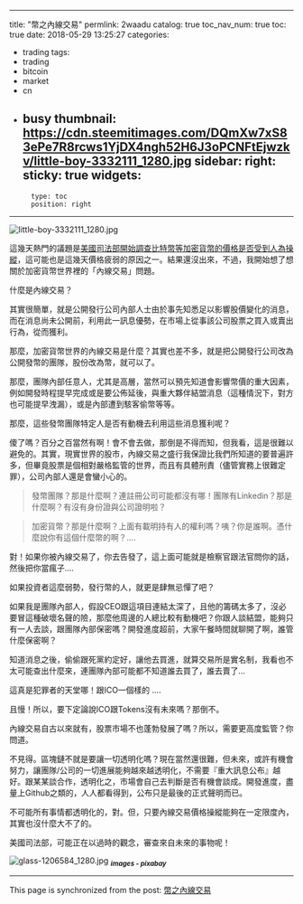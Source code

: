 
---
title: "幣之內線交易"
permlink: 2waadu
catalog: true
toc_nav_num: true
toc: true
date: 2018-05-29 13:25:27
categories:
- trading
tags:
- trading
- bitcoin
- market
- cn
- busy
thumbnail: https://cdn.steemitimages.com/DQmXw7xS83ePe7R8rcws1YjDX4ngh52H6J3oPCNFtEjwzkv/little-boy-3332111_1280.jpg
sidebar:
    right:
        sticky: true
widgets:
    -
        type: toc
        position: right
---


![little-boy-3332111_1280.jpg](https://cdn.steemitimages.com/DQmXw7xS83ePe7R8rcws1YjDX4ngh52H6J3oPCNFtEjwzkv/little-boy-3332111_1280.jpg)

這幾天熱門的議題是[美國司法部開始調查比特幣等加密貨幣的價格是否受到人為操縱](https://www.forbes.com/sites/petertchir/2018/05/28/i-would-be-shocked-if-bitcoin-prices-werent-manipulated/#602dd6022be9)，這可能也是這幾天價格疲弱的原因之一。結果還沒出來，不過，我開始想了想關於加密貨幣世界裡的「內線交易」問題。

什麼是內線交易？

其實很簡單，就是公開發行公司內部人士由於事先知悉足以影響股價變化的消息，而在消息尚未公開前，利用此一訊息優勢，在市場上從事該公司股票之買入或賣出行為，從而獲利。

那麼，加密貨幣世界的內線交易是什麼？其實也差不多，就是把公開發行公司改為公開發幣的團隊，股份改為幣，就可以了。

那麼，團隊內部任意人，尤其是高層，當然可以預先知道會影響幣價的重大因素，例如開發時程提早完成或是要公佈延後，與重大夥伴結盟消息（這種情況下，對方也可能提早洩漏），或是內部遭到駭客偷幣等等。

那麼，這些發幣團隊特定人是否有動機去利用這些消息獲利呢？

傻了嗎？百分之百當然有啊！會不會去做，那倒是不得而知，但我看，這是很難以避免的。其實，現實世界的股市，內線交易之盛行我保證比我們所知道的要普遍許多，但畢竟股票是個相對嚴格監管的世界，而且有具體刑責（儘管實務上很難定罪），公司內部人還是會蠻小心的。

>發幣團隊？那是什麼啊？連註冊公司可能都沒有哪！團隊有Linkedin？那是什麼啊？有沒有身份證與公司證明啦？

>加密貨幣？那是什麼啊？上面有載明持有人的權利嗎？咦？你是誰啊。憑什麼說你有這個什麼幣的啊？....

對！如果你被內線交易了，你去告發了，這上面可能就是檢察官跟法官問你的話，然後把你當瘋子....

如果投資者這麼弱勢，發行幣的人，就更是肆無忌憚了吧？

如果我是團隊內部人，假設CEO跟這項目連結太深了，且他的籌碼太多了，沒必要冒這種破壞名聲的險，那麼他周邊的人總比較有動機吧？你跟人談結盟，能夠只有一人去談，跟團隊內部保密嗎？開發進度超前，大家午餐時間就聊開了啊，誰管什麼保密啊？

知道消息之後，偷偷跟死黨約定好，讓他去買進，就算交易所是實名制，我看也不太可能查出什麼來，連團隊內部可能都不知道誰去買了，誰去賣了...

這真是犯罪者的天堂哪！跟ICO一個樣的 ....

且慢！所以，要下定論說ICO跟Tokens沒有未來嗎？那倒不。

內線交易自古以來就有，股票市場不也蓬勃發展了嗎？所以，需要更高度監管？你問道。

不見得。區塊鏈不就是要讓一切透明化嗎？現在當然還很難，但未來，或許有機會努力，讓團隊/公司的一切進展能夠越來越透明化，不需要『重大訊息公布』越好。跟某某談合作，透明化之，市場會自己去判斷是否有機會談成。開發進度，盡量上Github之類的，人人都看得到，公布只是最後的正式聲明而已。

不可能所有事情都透明化的，對。但，只要內線交易價格操縱能夠在一定限度內，其實也沒什麼大不了的。

美國司法部，可能正在以過時的觀念，審查來自未來的事物呢！

![glass-1206584_1280.jpg](https://cdn.steemitimages.com/DQmUewzUaYxEZso9yL5UjvoBQhbW7bPMtuUSsZicD2cRZJB/glass-1206584_1280.jpg)
<sub>***images - pixabay***</sub>

- - -

This page is synchronized from the post: [幣之內線交易](https://steemit.com/@deanliu/2waadu)
